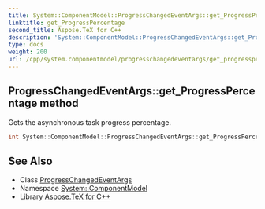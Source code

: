 ```yaml
---
title: System::ComponentModel::ProgressChangedEventArgs::get_ProgressPercentage method
linktitle: get_ProgressPercentage
second_title: Aspose.TeX for C++
description: 'System::ComponentModel::ProgressChangedEventArgs::get_ProgressPercentage method. Gets the asynchronous task progress percentage in C++.'
type: docs
weight: 200
url: /cpp/system.componentmodel/progresschangedeventargs/get_progresspercentage/
---
```

## ProgressChangedEventArgs::get_ProgressPercentage method


Gets the asynchronous task progress percentage.

```cpp
int System::ComponentModel::ProgressChangedEventArgs::get_ProgressPercentage() const
```

## See Also

* Class [ProgressChangedEventArgs](../)
* Namespace [System::ComponentModel](../../)
* Library [Aspose.TeX for C++](../../../)

